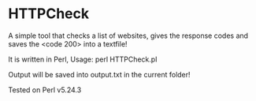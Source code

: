# HTTPCheck
A simple tool that checks a list of websites, gives the response codes and saves the &lt;code 200> into a textfile!

It is written in Perl, Usage:
perl HTTPCheck.pl <targetlist>

Output will be saved into output.txt in the current folder!

Tested on Perl v5.24.3
